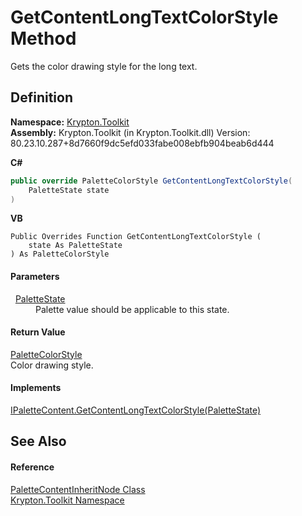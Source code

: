 # GetContentLongTextColorStyle Method


Gets the color drawing style for the long text.



## Definition
**Namespace:** <a href="79d2eac2-21f4-54ff-7552-b20c33c30600.md">Krypton.Toolkit</a>  
**Assembly:** Krypton.Toolkit (in Krypton.Toolkit.dll) Version: 80.23.10.287+8d7660f9dc5efd033fabe008ebfb904beab6d444

**C#**
``` C#
public override PaletteColorStyle GetContentLongTextColorStyle(
	PaletteState state
)
```
**VB**
``` VB
Public Overrides Function GetContentLongTextColorStyle ( 
	state As PaletteState
) As PaletteColorStyle
```



#### Parameters
<dl><dt>  <a href="93e626cd-00cf-240e-06c6-ab4d47e982ba.md">PaletteState</a></dt><dd>Palette value should be applicable to this state.</dd></dl>

#### Return Value
<a href="8a542ccb-8047-6d9d-bb9d-ca4c9754ba7e.md">PaletteColorStyle</a>  
Color drawing style.

#### Implements
<a href="ce725e1c-9597-6c36-5f4d-5d93e1611b82.md">IPaletteContent.GetContentLongTextColorStyle(PaletteState)</a>  


## See Also


#### Reference
<a href="89f41ad6-8af7-9c0b-77bf-229a987368c3.md">PaletteContentInheritNode Class</a>  
<a href="79d2eac2-21f4-54ff-7552-b20c33c30600.md">Krypton.Toolkit Namespace</a>  
